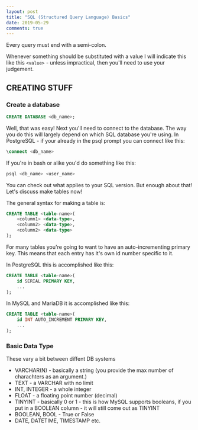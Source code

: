 ```yaml
---
layout: post
title: "SQL (Structured Query Language) Basics"
date: 2019-05-29
comments: true
---
```


Every query must end with a semi-colon. 

Whenever something should be substituted with a value I will indicate this like this ```<value>``` - unless impractical, then you'll need to use your judgement.

## CREATING STUFF

### Create a database

```sql
CREATE DATABASE <db_name>;
```

Well, that was easy! Next you'll need to connect to the database. The way you do this will largely depend on which SQL database you're using. In PostgreSQL - if your already in the psql prompt you can connect like this:

```sql
\connect <db_name>
```

If you're in bash or alike you'd do something like this:

```bash
psql <db_name> <user_name>
```

You can check out what applies to your SQL version. But enough about that! Let's discuss make tables now!

The general syntax for making a table is:

```sql
CREATE TABLE <table-name>(
    <column1> <data-type>,
    <column2> <data-type>,
    <column2> <data-type>
);
```

For many tables you're going to want to have an auto-incrementing primary key. This means that each entry has it's own id number specific to it.

In PostgreSQL this is accomplished like this:

```sql
CREATE TABLE <table-name>(
    id SERIAL PRIMARY KEY,
    ...
);
```

In MySQL and MariaDB it is accomplished like this:

```sql
CREATE TABLE <table-name>(
    id INT AUTO_INCREMENT PRIMARY KEY,
    ...
);
```

### Basic Data Type

These vary a bit between diffent DB systems

- VARCHAR(N) - basically a string (you provide the max number of charachters as an argument.)
- TEXT - a VARCHAR with no limit
- INT, INTEGER - a whole integer
- FLOAT - a floating point number (decimal)
- TINYINT - basically 0 or 1 - this is how MySQL supports booleans, if you put in a BOOLEAN column - it will still come out as TINYINT
- BOOLEAN, BOOL - True or False
- DATE, DATETIME, TIMESTAMP etc.